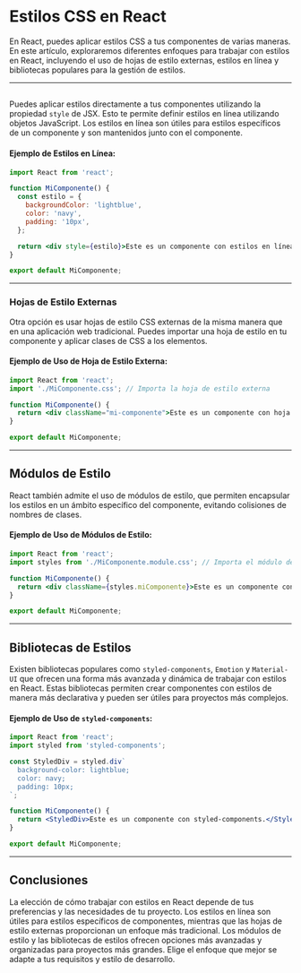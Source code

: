 # Estilos CSS en React

En React, puedes aplicar estilos CSS a tus componentes de varias maneras. En este artículo, exploraremos diferentes enfoques para trabajar con estilos en React, incluyendo el uso de hojas de estilo externas, estilos en línea y bibliotecas populares para la gestión de estilos.

----
##

Puedes aplicar estilos directamente a tus componentes utilizando la propiedad `style` de JSX. Esto te permite definir estilos en línea utilizando objetos JavaScript. Los estilos en línea son útiles para estilos específicos de un componente y son mantenidos junto con el componente.

#### Ejemplo de Estilos en Línea:

```jsx
import React from 'react';

function MiComponente() {
  const estilo = {
    backgroundColor: 'lightblue',
    color: 'navy',
    padding: '10px',
  };

  return <div style={estilo}>Este es un componente con estilos en línea.</div>;
}

export default MiComponente;
```

----
### Hojas de Estilo Externas

Otra opción es usar hojas de estilo CSS externas de la misma manera que en una aplicación web tradicional. Puedes importar una hoja de estilo en tu componente y aplicar clases de CSS a los elementos.

#### Ejemplo de Uso de Hoja de Estilo Externa:

```jsx
import React from 'react';
import './MiComponente.css'; // Importa la hoja de estilo externa

function MiComponente() {
  return <div className="mi-componente">Este es un componente con hoja de estilo externa.</div>;
}

export default MiComponente;
```

----
## Módulos de Estilo

React también admite el uso de módulos de estilo, que permiten encapsular los estilos en un ámbito específico del componente, evitando colisiones de nombres de clases.

#### Ejemplo de Uso de Módulos de Estilo:

```jsx
import React from 'react';
import styles from './MiComponente.module.css'; // Importa el módulo de estilo

function MiComponente() {
  return <div className={styles.miComponente}>Este es un componente con módulos de estilo.</div>;
}

export default MiComponente;
```

----
## Bibliotecas de Estilos

Existen bibliotecas populares como `styled-components`, `Emotion` y `Material-UI` que ofrecen una forma más avanzada y dinámica de trabajar con estilos en React. Estas bibliotecas permiten crear componentes con estilos de manera más declarativa y pueden ser útiles para proyectos más complejos.

#### Ejemplo de Uso de `styled-components`:

```jsx
import React from 'react';
import styled from 'styled-components';

const StyledDiv = styled.div`
  background-color: lightblue;
  color: navy;
  padding: 10px;
`;

function MiComponente() {
  return <StyledDiv>Este es un componente con styled-components.</StyledDiv>;
}

export default MiComponente;
```

----
## Conclusiones

La elección de cómo trabajar con estilos en React depende de tus preferencias y las necesidades de tu proyecto. Los estilos en línea son útiles para estilos específicos de componentes, mientras que las hojas de estilo externas proporcionan un enfoque más tradicional. Los módulos de estilo y las bibliotecas de estilos ofrecen opciones más avanzadas y organizadas para proyectos más grandes. Elige el enfoque que mejor se adapte a tus requisitos y estilo de desarrollo.
